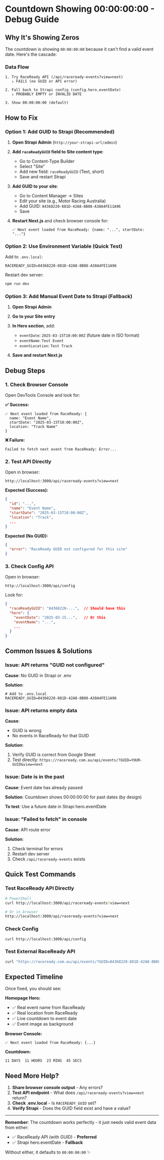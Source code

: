 # Countdown Showing 00:00:00:00 - Debug Guide

## Why It's Showing Zeros

The countdown is showing `00:00:00:00` because it can't find a valid event date. Here's the cascade:

### Data Flow
```
1. Try RaceReady API (/api/raceready-events?view=next)
   ↓ FAILS (no GUID or API error)
   
2. Fall back to Strapi config (config.hero.eventDate)
   ↓ PROBABLY EMPTY or INVALID DATE
   
3. Show 00:00:00:00 (default)
```

## How to Fix

### Option 1: Add GUID to Strapi (Recommended)

1. **Open Strapi Admin** (`http://your-strapi-url/admin`)

2. **Add `raceReadyGUID` field to Site content type**:
   - Go to Content-Type Builder
   - Select "Site"
   - Add new field: `raceReadyGUID` (Text, short)
   - Save and restart Strapi

3. **Add GUID to your site**:
   - Go to Content Manager → Sites
   - Edit your site (e.g., Motor Racing Australia)
   - Add GUID: `84368220-881D-42A8-8B08-A38A4FE11A96`
   - Save

4. **Restart Next.js** and check browser console for:
   ```
   ✅ Next event loaded from RaceReady: {name: "...", startDate: "..."}
   ```

### Option 2: Use Environment Variable (Quick Test)

Add to `.env.local`:
```env
RACEREADY_GUID=84368220-881D-42A8-8B08-A38A4FE11A96
```

Restart dev server:
```bash
npm run dev
```

### Option 3: Add Manual Event Date to Strapi (Fallback)

1. **Open Strapi Admin**
2. **Go to your Site entry**
3. **In Hero section**, add:
   - `eventDate`: `2025-03-15T10:00:00Z` (future date in ISO format)
   - `eventName`: `Test Event`
   - `eventLocation`: `Test Track`

4. **Save and restart Next.js**

## Debug Steps

### 1. Check Browser Console

Open DevTools Console and look for:

**✅ Success:**
```
✅ Next event loaded from RaceReady: {
  name: "Event Name",
  startDate: "2025-03-15T10:00:00Z",
  location: "Track Name"
}
```

**❌ Failure:**
```
Failed to fetch next event from RaceReady: Error...
```

### 2. Test API Directly

Open in browser:
```
http://localhost:3000/api/raceready-events?view=next
```

**Expected (Success):**
```json
{
  "id": "...",
  "name": "Event Name",
  "startDate": "2025-03-15T10:00:00Z",
  "location": "Track",
  ...
}
```

**Expected (No GUID):**
```json
{
  "error": "RaceReady GUID not configured for this site"
}
```

### 3. Check Config API

Open in browser:
```
http://localhost:3000/api/config
```

Look for:
```json
{
  "raceReadyGUID": "84368220-...",  // Should have this
  "hero": {
    "eventDate": "2025-03-15...",   // Or this
    "eventName": "...",
    ...
  }
}
```

## Common Issues & Solutions

### Issue: API returns "GUID not configured"

**Cause**: No GUID in Strapi or .env

**Solution**:
```env
# Add to .env.local
RACEREADY_GUID=84368220-881D-42A8-8B08-A38A4FE11A96
```

### Issue: API returns empty data

**Cause**: 
- GUID is wrong
- No events in RaceReady for that GUID

**Solution**:
1. Verify GUID is correct from Google Sheet
2. Test directly: `https://raceready.com.au/api/events/?GUID=YOUR-GUID&view=next`

### Issue: Date is in the past

**Cause**: Event date has already passed

**Solution**: Countdown shows 00:00:00:00 for past dates (by design)

**To test**: Use a future date in Strapi hero.eventDate

### Issue: "Failed to fetch" in console

**Cause**: API route error

**Solution**:
1. Check terminal for errors
2. Restart dev server
3. Check `/api/raceready-events` exists

## Quick Test Commands

### Test RaceReady API Directly
```bash
# PowerShell
curl http://localhost:3000/api/raceready-events?view=next

# Or in browser
http://localhost:3000/api/raceready-events?view=next
```

### Check Config
```bash
curl http://localhost:3000/api/config
```

### Test External RaceReady API
```bash
curl "https://raceready.com.au/api/events/?GUID=84368220-881D-42A8-8B08-A38A4FE11A96&view=next"
```

## Expected Timeline

Once fixed, you should see:

**Homepage Hero:**
- ✅ Real event name from RaceReady
- ✅ Real location from RaceReady
- ✅ Live countdown to event date
- ✅ Event image as background

**Browser Console:**
```
✅ Next event loaded from RaceReady: {...}
```

**Countdown:**
```
11 DAYS  11 HOURS  23 MINS  45 SECS
```

## Need More Help?

1. **Share browser console output** - Any errors?
2. **Test API endpoint** - What does `/api/raceready-events?view=next` return?
3. **Check .env.local** - Is `RACEREADY_GUID` set?
4. **Verify Strapi** - Does the GUID field exist and have a value?

---

**Remember**: The countdown works perfectly - it just needs valid event data from either:
- ✅ RaceReady API (with GUID) - **Preferred**
- ✅ Strapi hero.eventDate - **Fallback**

Without either, it defaults to `00:00:00:00` ✨

